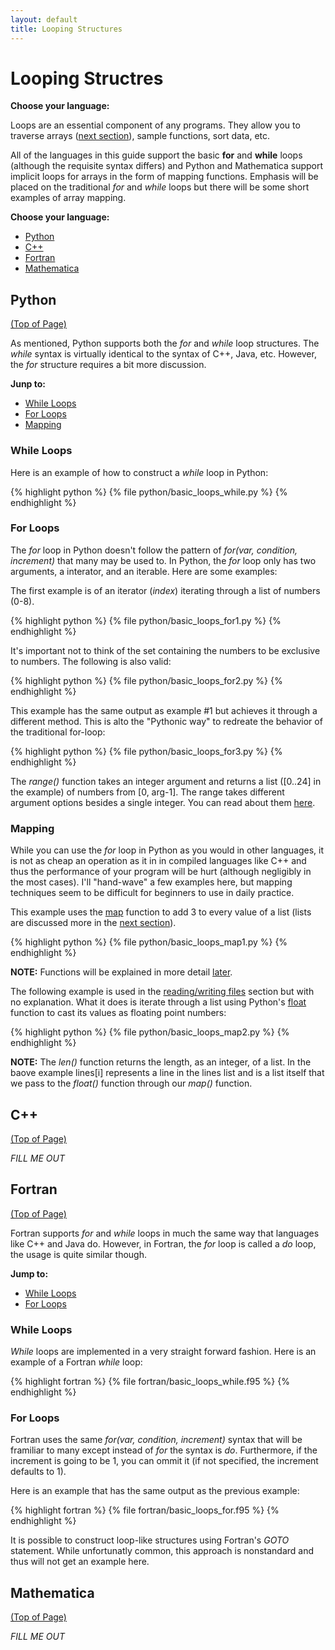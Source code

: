 ```yaml
---
layout: default
title: Looping Structures
---
```


# Looping Structres

**Choose your language:**

Loops are an essential component of any programs.  They allow you to traverse arrays ([next section](/examples/basic_arrays.html)), sample functions, sort data, etc.

All of the languages in this guide support the basic **for** and **while** loops (although the requisite syntax differs) and Python and Mathematica support implicit loops for arrays in the form of mapping functions.  Emphasis will be placed on the traditional *for* and *while* loops but there will be some short examples of array mapping.

**Choose your language:**

* [Python](#python)
* [C++](#cpp)
* [Fortran](#fortran)
* [Mathematica](#mathematica)

<a name="python"></a>
## Python
<div class="to-top"><a href="#top">(Top of Page)</a></div>
<div style="clear: both;"></div>

As mentioned, Python supports both the *for* and *while* loop structures.  The *while* syntax is virtually identical to the syntax of C++, Java, etc. However, the *for* structure requires a bit more discussion.

**Junp to:**

* [While Loops](#python-while)
* [For Loops](#python-for)
* [Mapping](#python-map)

<a name="python-while"></a>
### While Loops

Here is an example of how to construct a *while* loop in Python:

{% highlight python %}
{% file python/basic_loops_while.py %}
{% endhighlight %}

<a name="python-for"></a>
### For Loops

The *for* loop in Python doesn't follow the pattern of *for(var, condition, increment)* that many may be used to.  In Python, the *for* loop only has two arguments, a interator, and an iterable.  Here are some examples:

The first example is of an iterator (*index*) iterating through a list of numbers (0-8).

{% highlight python %}
{% file python/basic_loops_for1.py %}
{% endhighlight %}

It's important not to think of the set containing the numbers to be exclusive to numbers.  The following is also valid:

{% highlight python %}
{% file python/basic_loops_for2.py %}
{% endhighlight %}

This example has the same output as example #1 but achieves it through a different method.  This is alto the "Pythonic way" to redreate the behavior of the traditional for-loop:

{% highlight python %}
{% file python/basic_loops_for3.py %}
{% endhighlight %}

The *range()* function takes an integer argument and returns a list ([0..24] in the example) of numbers from [0, arg-1].  The range takes different argument options besides a single integer.  You can read about them [here](http://docs.python.org/library/functions.html#range).

<a name="python-map"></a>
### Mapping

While you can use the *for* loop in Python as you would in other languages, it is not as cheap an operation as it in in compiled languages like C++ and thus the performance of your program will be hurt (although negligibly in the most cases).  I'll "hand-wave" a few examples here, but mapping techniques seem to be difficult for beginners to use in daily practice.

This example uses the [map](http://docs.python.org/library/functions.html#map) function to add 3 to every value of a list (lists are discussed more in the [next section](/examples/basic_arrays.html)).

{% highlight python %}
{% file python/basic_loops_map1.py %}
{% endhighlight %}

**NOTE:** Functions will be explained in more detail [later](/examples/basic_functions.html).

The following example is used in the [reading/writing files](/examples/basic_arrays.html) section but with no explanation.  What it does is iterate through a list using Python's [float](http://docs.python.org/library/functions.html#float) function to cast its values as floating point numbers:

{% highlight python %}
{% file python/basic_loops_map2.py %}
{% endhighlight %}

**NOTE:** The *len()* function returns the length, as an integer, of a list.  In the baove example lines[i] represents a line in the lines list and is a list itself that we pass to the *float()* function through our *map()* function.

<a name="cpp"></a>
## C++
<div class="to-top"><a href="#top">(Top of Page)</a></div>
<div style="clear: both;"></div>

*FILL ME OUT*

<a name="fortran"></a>
## Fortran
<div class="to-top"><a href="#top">(Top of Page)</a></div>
<div style="clear: both;"></div>

Fortran supports *for* and *while* loops in much the same way that languages like C++ and Java do.  However, in Fortran, the *for* loop is called a *do* loop, the usage is quite similar though.

**Jump to:**

* [While Loops](#fortran-while)
* [For Loops](#fortran-for)

<a name="fortran-while"></a>
### While Loops

*While* loops are implemented in a very straight forward fashion.  Here is an example of a Fortran *while* loop:

{% highlight fortran %}
{% file fortran/basic_loops_while.f95 %}
{% endhighlight %}

<a name="fortran-for"></a>
### For Loops

Fortran uses the same *for(var, condition, increment)* syntax that will be framiliar to many except instead of *for* the syntax is *do*.  Furthermore, if the increment is going to be 1, you can ommit it (if not specified, the increment defaults to 1).

Here is an example that has the same output as the previous example:

{% highlight fortran %}
{% file fortran/basic_loops_for.f95 %}
{% endhighlight %}

It is possible to construct loop-like structures using Fortran's *GOTO* statement.  While unfortunatly common, this approach is nonstandard and thus will not get an example here.

<a name="mathematica"></a>
## Mathematica
<div class="to-top"><a href="#top">(Top of Page)</a></div>
<div style="clear: both;"></div>

*FILL ME OUT*
